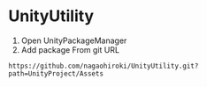 # UnityUtility

1. Open UnityPackageManager
2. Add package From git URL

```
https://github.com/nagaohiroki/UnityUtility.git?path=UnityProject/Assets
```